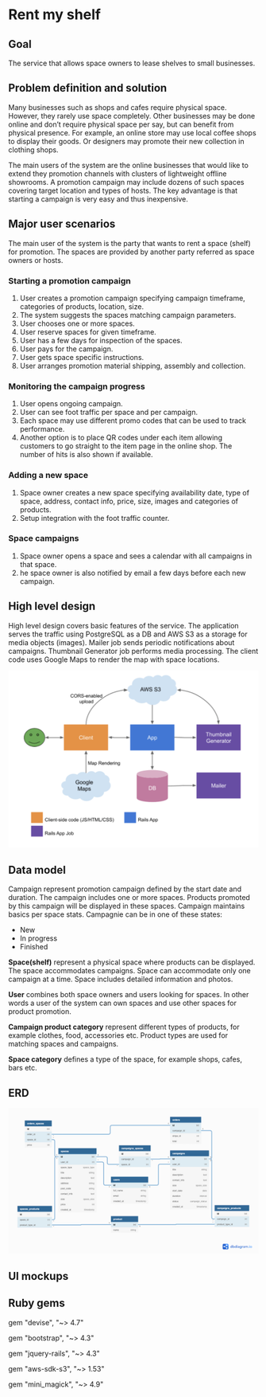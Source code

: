 # Rent my shelf

## Goal

The service that allows space owners to lease shelves to small businesses.

## Problem definition and solution

Many businesses such as shops and cafes require physical space. However, they rarely use space completely. Other businesses may be done online and don’t require physical space per say, but can benefit from physical presence. For example, an online store may use local coffee shops to display their goods. Or designers may promote their new collection in clothing shops.

The main users of the system are the online businesses that would like to extend they promotion channels with clusters of lightweight offline showrooms. A promotion campaign may include dozens of such spaces covering target location and types of hosts. The key advantage is that starting a campaign is very easy and thus inexpensive. 

## Major user scenarios 

The main user of the system is the party that wants to rent a space (shelf) for promotion. The spaces are provided by another party referred as space owners or hosts.

### Starting a promotion campaign

1. User creates a promotion campaign specifying campaign timeframe, categories of products, location, size.
1. The system suggests the spaces matching campaign parameters.
1. User chooses one or more spaces.
1. User reserve spaces for given timeframe.
1. User has a few days for inspection of the spaces. 
1. User pays for the campaign.
1. User gets space specific instructions.
1. User arranges promotion material shipping, assembly and collection.

### Monitoring the campaign progress

1. User opens ongoing campaign. 
1. User can see foot traffic per space and per campaign.
1. Each space may use different promo codes that can be used to track performance.
1. Another option is to place QR codes under each item allowing customers to go straight to the item page in the online shop. The number of hits is also shown if available.

### Adding a new space

1. Space owner creates a new space specifying availability date, type of space, address, contact info, price, size, images and categories of products.
1. Setup integration with the foot traffic counter.

### Space campaigns

1. Space owner opens a space and sees a calendar with all campaigns in that space.
1. he space owner is also notified by email a few days before each new campaign.

## High level design

High level design covers basic features of the service. The application serves the traffic using PostgreSQL as a DB and AWS S3 as a storage for media objects (images). Mailer job sends periodic notifications about campaigns. Thumbnail Generator job performs media processing. The client code uses Google Maps to render the map with space locations.

![](readme_resources/hld.png)

## Data model

Campaign represent promotion campaign defined by the start date and duration. The campaign includes one or more spaces. Products promoted by this campaign will be displayed in these spaces. Campaign maintains basics per space stats. Campagnie can be in one of these states: 
* New
* In progress
* Finished

__Space(shelf)__ represent a physical space where products can be displayed. The space accommodates campaigns. Space can accommodate only one campaign at a time. Space includes detailed information and photos. 

__User__ combines both space owners and users looking for spaces. In other words a user of the system can own spaces and use other spaces for product promotion.  
 
__Campaign product category__ represent different types of products, for example clothes, food, accessories etc. Product types are used for matching spaces and campaigns. 

__Space category__ defines a type of the space, for example shops, cafes, bars etc.    

## ERD 

![](readme_resources/ERD.png)

## UI mockups


## Ruby gems

gem "devise", "~> 4.7"

gem "bootstrap", "~> 4.3"

gem "jquery-rails", "~> 4.3"

gem "aws-sdk-s3", "~> 1.53"

gem "mini_magick", "~> 4.9"

